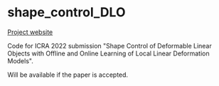 # shape_control_DLO

[Project website](https://mingrui-yu.github.io/shape_control_DLO)

Code for ICRA 2022 submission "Shape Control of Deformable Linear Objects with Offline and Online Learning of Local Linear Deformation Models".

Will be available if the paper is accepted.



